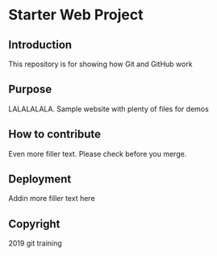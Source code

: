 # Starter Web Project

## Introduction
This repository is for showing how Git and GitHub work

## Purpose

LALALALALA. Sample website with plenty of files for demos

## How to contribute

Even more filler text. Please check before you merge.

## Deployment

Addin more filler text here

## Copyright
2019 git training
